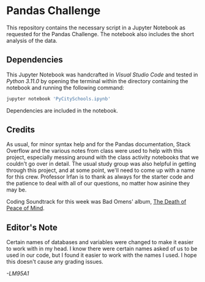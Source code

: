 # Pandas Challenge

This repository contains the necessary script in a Jupyter Notebook as requested for the Pandas Challenge. The notebook also includes the short analysis of the data.

## Dependencies

This Jupyter Notebook was handcrafted in *Visual Studio Code* and tested in *Python 3.11.0* by opening the terminal within the directory containing the notebook and running the following command:

```python
jupyter notebook 'PyCitySchools.ipynb'
```
Dependencies are included in the notebook.

## Credits

As usual, for minor syntax help and for the Pandas documentation, Stack Overflow and the various notes from class were used to help with this project, especially messing around with the class activity notebooks that we couldn't go over in detail. The usual study group was also helpful in getting through this project, and at some point, we'll need to come up with a name for this crew.
Professor Irfan is to thank as always for the starter code and the patience to deal with all of our questions, no matter how asinine they may be.

Coding Soundtrack for this week was Bad Omens' album, [The Death of Peace of Mind](https://www.youtube.com/playlist?list=OLAK5uy_lh0bDNBVq-M8wmwOAzP35hRuxloE9KN5E).

## Editor's Note
Certain names of databases and variables were changed to make it easier to work with in my head. I know there were certain names asked of us to be used in our code, but I found it easier to work with the names I used. I hope this doesn't cause any grading issues.

*-LM95A1*
